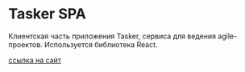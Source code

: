 # Tasker SPA

Клиентская часть приложения Tasker, сервиса для ведения agile-проектов. Используется библиотека React.

 [ссылка на сайт](https://tasker-frontend.herokuapp.com/)
